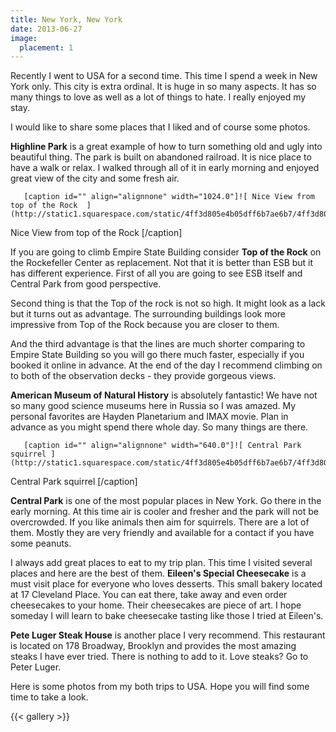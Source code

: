```yaml
---
title: New York, New York
date: 2013-06-27
image:
  placement: 1
---
```


Recently I went to USA for a second time. This time I spend a week in New York only. This city is extra ordinal. It is huge in so many aspects. It has so many things to love as well as a lot of things to hate. I really enjoyed my stay.

I would like to share some places that I liked and of course some photos.  


**Highline Park** is a great example of how to turn something old and ugly into beautiful thing. The park is built on abandoned railroad. It is nice place to have a walk or relax. I walked through all of it in early morning and enjoyed great view of the city and some fresh air.


  
       [caption id="" align="alignnone" width="1024.0"]![ Nice View from top of the Rock  ](http://static1.squarespace.com/static/4ff3d805e4b05dff6b7ae6b7/4ff3d805e4b05dff6b7ae6bf/51caa6d3e4b071b5e7e8c995/1372235476897/8905812010_e9bc308554_b.jpg)
 Nice View from top of the Rock  [/caption] 
  



If you are going to climb Empire State Building consider **Top of the Rock** on the Rockefeller Center as replacement. Not that it is better than ESB but it has different experience. First of all you are going to see ESB itself and Central Park from good perspective.  


Second thing is that the Top of the rock is not so high. It might look as a lack but it turns out as advantage. The surrounding buildings look more impressive from Top of the Rock because you are closer to them.

And the third advantage is that the lines are much shorter comparing to Empire State Building so you will go there much faster, especially if you booked it online in advance. At the end of the day I recommend climbing on to both of the observation decks - they provide gorgeous views.  


**American Museum of Natural History** is absolutely fantastic! We have not so many good science museums here in Russia so I was amazed. My personal favorites are Hayden Planetarium and IMAX movie. Plan in advance as you might spend there whole day. So many things are there.  



  
       [caption id="" align="alignnone" width="640.0"]![ Central Park squirrel ](http://static1.squarespace.com/static/4ff3d805e4b05dff6b7ae6b7/4ff3d805e4b05dff6b7ae6bf/51caaa45e4b04a2426c04d46/1372236358524/8905171031_7ed5efef98_z.jpg)
 Central Park squirrel [/caption] 
  



**Central Park** is one of the most popular places in New York. Go there in the early morning. At this time air is cooler and fresher and the park will not be overcrowded. If you like animals then aim for squirrels. There are a lot of them. Mostly they are very friendly and available for a contact if you have some peanuts.  


I always add great places to eat to my trip plan. This time I visited several places and here are the best of them. **Eileen's Special Cheesecake** is a must visit place for everyone who loves desserts. This small bakery located at 17 Cleveland Place. You can eat there, take away and even order cheesecakes to your home. Their cheesecakes are piece of art. I hope someday I will learn to bake cheesecake tasting like those I tried at Eileen's.  


**Pete Luger Steak House** is another place I very recommend. This restaurant is located on 178 Broadway, Brooklyn and provides the most amazing steaks I have ever tried. There is nothing to add to it. Love steaks? Go to Peter Luger.  


Here is some photos from my both trips to USA. Hope you will find some time to take a look.

{{< gallery >}}